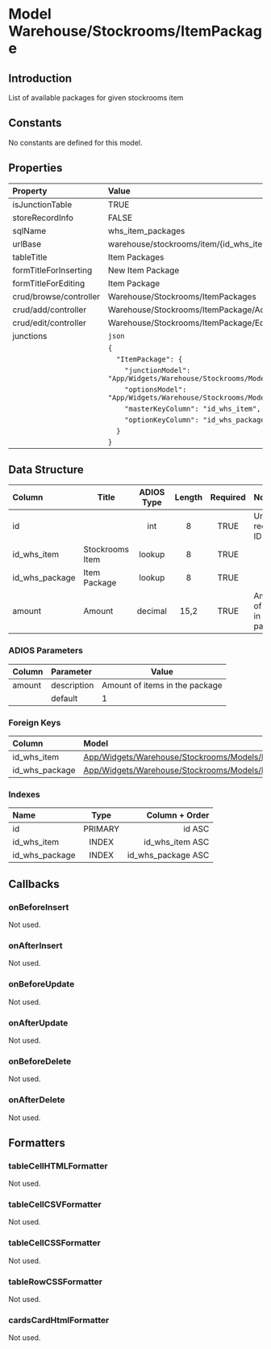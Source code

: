 # Model Warehouse/Stockrooms/ItemPackage

## Introduction

List of available packages for given stockrooms item

## Constants

No constants are defined for this model.

## Properties

| Property               | Value                                                                         |
| :--------------------- | :---------------------------------------------------------------------------- |
| isJunctionTable        | TRUE                                                                          |
| storeRecordInfo        | FALSE                                                                         |
| sqlName                | whs_item_packages                                                             |
| urlBase                | warehouse/stockrooms/item/{id_whs_item}/packages                              |
| tableTitle             | Item Packages                                                                 |
| formTitleForInserting  | New Item Package                                                              |
| formTitleForEditing    | Item Package                                                                  |
| crud/browse/controller | Warehouse/Stockrooms/ItemPackages                                             |
| crud/add/controller    | Warehouse/Stockrooms/ItemPackage/Add                                          |
| crud/edit/controller   | Warehouse/Stockrooms/ItemPackage/Edit                                         |
| junctions              | `json`                                                                        |
|                        | `{`                                                                           |
|                        | `  "ItemPackage": {`                                                          |
|                        | `    "junctionModel": "App/Widgets/Warehouse/Stockrooms/Models/ItemPackage",` |
|                        | `    "optionsModel": "App/Widgets/Warehouse/Stockrooms/Models/Package",`      |
|                        | `    "masterKeyColumn": "id_whs_item",`                                       |
|                        | `    "optionKeyColumn": "id_whs_package",`                                    |
|                        | `  }`                                                                         |
|                        | `}`                                                                           |

## Data Structure

| Column         | Title           | ADIOS Type | Length | Required | Notes                          |
| :------------- | --------------- | :--------: | :----: | :------: | :----------------------------- |
| id             |                 |    int     |   8    |   TRUE   | Unique record ID               |
| id_whs_item    | Stockrooms Item |   lookup   |   8    |   TRUE   |                                |
| id_whs_package | Item Package    |   lookup   |   8    |   TRUE   |                                |
| amount         | Amount          |  decimal   |  15,2  |   TRUE   | Amount of units in the package |


### ADIOS Parameters

| Column | Parameter   | Value                          |
| :----- | :---------- | ------------------------------ |
| amount | description | Amount of items in the package |
|        | default     | 1                              |

### Foreign Keys

| Column         | Model                                                                        | Relation | OnUpdate | OnDelete |
| :------------- | :--------------------------------------------------------------------------- | :------: | -------- | -------- |
| id_whs_item    | [App/Widgets/Warehouse/Stockrooms/Models/Item](./Item.md)                    |   1:N    | Cascade  | Restrict |
| id_whs_package | [App/Widgets/Warehouse/Stockrooms/Models/Package](./Package.md)              |   1:N    | Cascade  | Restrict |

### Indexes

| Name           |  Type   |     Column + Order |
| :------------- | :-----: | -----------------: |
| id             | PRIMARY |             id ASC |
| id_whs_item    |  INDEX  |    id_whs_item ASC |
| id_whs_package |  INDEX  | id_whs_package ASC |

## Callbacks

### onBeforeInsert

Not used.

### onAfterInsert

Not used.

### onBeforeUpdate

Not used.

### onAfterUpdate

Not used.

### onBeforeDelete

Not used.

### onAfterDelete

Not used.

## Formatters

### tableCellHTMLFormatter

Not used.

### tableCellCSVFormatter

Not used.

### tableCellCSSFormatter

Not used.

### tableRowCSSFormatter

Not used.

### cardsCardHtmlFormatter

Not used.
